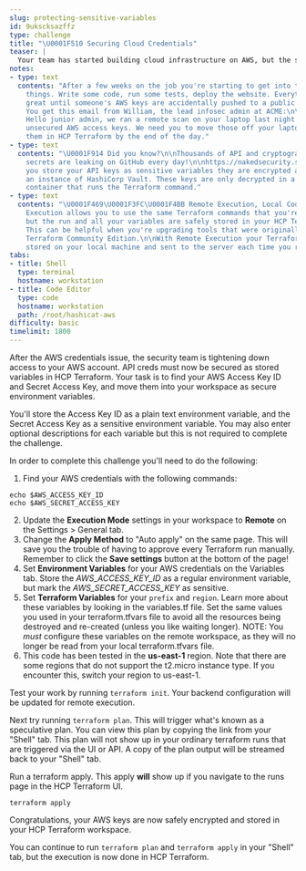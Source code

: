 ```yaml
---
slug: protecting-sensitive-variables
id: 9ukscksazffz
type: challenge
title: "\U0001F510 Securing Cloud Credentials"
teaser: |
  Your team has started building cloud infrastructure on AWS, but the security team is concerned about protecting access to everyone's cloud credentials.
notes:
- type: text
  contents: "After a few weeks on the job you're starting to get into the rhythm of
    things. Write some code, run some tests, deploy the website. Everything's going
    great until someone's AWS keys are accidentally pushed to a public code repository.
    You get this email from William, the lead infosec admin at ACME:\n\n>\U0001F46E\U0001F3FF‍♂️
    Hello junior admin, we ran a remote scan on your laptop last night and found some
    unsecured AWS access keys. We need you to move those off your laptop and store
    them in HCP Terraform by the end of the day."
- type: text
  contents: "\U0001F914 Did you know?\n\nThousands of API and cryptographic keys and
    secrets are leaking on GitHub every day!\n\nhttps://nakedsecurity.sophos.com/2019/03/25/thousands-of-coders-are-leaving-their-crown-jewels-exposed-on-github/\n\nWhen
    you store your API keys as sensitive variables they are encrypted and stored in
    an instance of HashiCorp Vault. These keys are only decrypted in a trusted, secure
    container that runs the Terraform command."
- type: text
  contents: "\U0001F469\U0001F3FC‍\U0001F4BB Remote Execution, Local Code\n\nRemote
    Execution allows you to use the same Terraform commands that you're familiar with,
    but the run and all your variables are safely stored in your HCP Terraform workspace.
    This can be helpful when you're upgrading tools that were originally written for
    Terraform Community Edition.\n\nWith Remote Execution your Terraform code is still
    stored on your local machine and sent to the server each time you run."
tabs:
- title: Shell
  type: terminal
  hostname: workstation
- title: Code Editor
  type: code
  hostname: workstation
  path: /root/hashicat-aws
difficulty: basic
timelimit: 1800
---
```

After the AWS credentials issue, the security team is tightening down access to your AWS account. API creds must now be secured as stored variables in HCP Terraform. Your task is to find your AWS Access Key ID and Secret Access Key, and move them into your workspace as secure environment variables.

You'll store the Access Key ID as a plain text environment variable, and the Secret Access Key as a sensitive environment variable. You may also enter optional descriptions for each variable but this is not required to complete the challenge.

In order to complete this challenge you'll need to do the following:

1. Find your AWS credentials with the following commands:

```
echo $AWS_ACCESS_KEY_ID
echo $AWS_SECRET_ACCESS_KEY
```
2. Update the **Execution Mode** settings in your workspace to **Remote** on the Settings > General tab.
3. Change the **Apply Method** to "Auto apply" on the same page. This will save you the trouble of having to approve every Terraform run manually. Remember to click the **Save settings** button at the bottom of the page!
4. Set **Environment Variables** for your AWS credentials on the Variables tab. Store the *AWS_ACCESS_KEY_ID* as a regular environment variable, but mark the *AWS_SECRET_ACCESS_KEY* as sensitive.
5. Set **Terraform Variables** for your `prefix` and `region`. Learn more about these variables by looking in the variables.tf file. Set the same values you used in your terraform.tfvars file to avoid all the resources being destroyed and re-created (unless you like waiting longer). NOTE: You *must* configure these variables on the remote workspace, as they will no longer be read from your local terraform.tfvars file.
6. This code has been tested in the **us-east-1** region. Note that there are some regions that do not support the t2.micro instance type. If you encounter this, switch your region to us-east-1.

Test your work by running `terraform init`. Your backend configuration will be updated for remote execution.

Next try running `terraform plan`. This will trigger what's known as a speculative plan. You can view this plan by copying the link from your "Shell" tab. This plan will not show up in your ordinary terraform runs that are triggered via the UI or API. A copy of the plan output will be streamed back to your "Shell" tab.

Run a terraform apply. This apply **will** show up if you navigate to the runs page in the HCP Terraform UI.

```
terraform apply
```

Congratulations, your AWS keys are now safely encrypted and stored in your HCP Terraform workspace.

You can continue to run `terraform plan` and `terraform apply` in your "Shell" tab, but the execution is now done in HCP Terraform.
